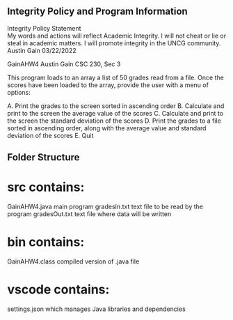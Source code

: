 ## Integrity Policy and Program Information

Integrity Policy Statement  
My words and actions will reflect Academic Integrity. 
I will not cheat or lie or steal in academic matters.
I will promote integrity in the UNCG community.
Austin Gain 03/22/2022

GainAHW4
Austin Gain
CSC 230, Sec 3

This program loads to an array a list of 50 grades read from a file.
Once the scores have been loaded to the array, provide the user with a menu of options:

A. Print the grades to the screen sorted in ascending order
B. Calculate and print to the screen the average value of the scores
C. Calculate and print to the screen the standard deviation of the scores
D. Print the grades to a file sorted in ascending order, along with the average value and standard deviation of the scores
E. Quit

## Folder Structure

# src contains:
GainAHW4.java           main program
gradesIn.txt            text file to be read by the program
gradesOut.txt           text file where data will be written

# bin contains:
GainAHW4.class          compiled version of .java file

# vscode contains:
settings.json           which manages Java libraries and dependencies